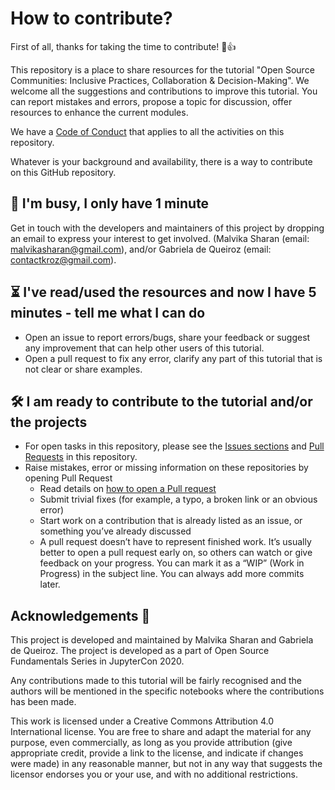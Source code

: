 # How to contribute?

First of all, thanks for taking the time to contribute! 🎉👍

This repository is a place to share resources for the tutorial "Open Source
Communities: Inclusive Practices, Collaboration & Decision-Making".
We welcome all the suggestions and contributions to improve this tutorial.
You can report mistakes and errors, propose a topic for discussion, offer resources
to enhance the current modules.

We have a [Code of Conduct](./CODE_OF_CONDUCT.md) that applies to all the activities
on this repository.

Whatever is your background and availability, there is a way to contribute on this
GitHub repository.

🏃 I'm busy, I only have 1 minute
---

Get in touch with the developers and maintainers of this project by dropping an email
to express your interest to get involved.
(Malvika Sharan (email: malvikasharan@gmail.com), and/or  Gabriela de Queiroz
(email: contactkroz@gmail.com).

⏳ I've read/used the resources and now I have 5 minutes - tell me what I can do
---

- Open an issue to report errors/bugs, share your feedback or suggest any improvement
that can help other users of this tutorial.
- Open a pull request to fix any error, clarify any part of this tutorial that is not
clear or share examples.

🛠 I am ready to contribute to the tutorial and/or the projects
---

- For open tasks in this repository, please see the
[Issues sections](https://github.com/jupytercon/2020-OpenSourceCommunities/issues) and [Pull Requests](https://github.com/jupytercon/2020-OpenSourceCommunities/pulls) in this repository.
- Raise mistakes, error or missing information on these repositories by opening Pull Request
  - Read details on [how to open a Pull request](https://opensource.guide/how-to-contribute/#opening-a-pull-request)
  - Submit trivial fixes (for example, a typo, a broken link or an obvious error)
  - Start work on a contribution that is already listed as an issue, or something you’ve already discussed
  - A pull request doesn’t have to represent finished work. It’s usually better to open a
  pull request early on, so others can watch or give feedback on your progress.
  You can mark it as a “WIP” (Work in Progress) in the subject line. You can always add more commits later.

Acknowledgements 🙌
---

This project is developed and maintained by Malvika Sharan and Gabriela de Queiroz.
The project is developed as a part of Open Source Fundamentals Series in JupyterCon 2020.

Any contributions made to this tutorial will be fairly recognised and the authors will
be mentioned in the specific notebooks where the contributions has been made.

This work is licensed under a Creative Commons Attribution 4.0 International license.
You are free to share and adapt the material for any purpose, even commercially,
as long as you provide attribution (give appropriate credit, provide a link to the license,
and indicate if changes were made) in any reasonable manner, but not in any way that suggests the
licensor endorses you or your use, and with no additional restrictions.
